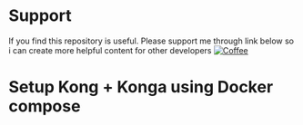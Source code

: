 # Support
If you find this repository is useful. Please support me through link below so i can create more helpful content for other developers
[![Coffee](https://badgen.net/badge/Buy%20Me/A%20Coffee/purple?icon=kofi)](https://www.buymeacoffee.com/vousmeevoyez)

# Setup Kong + Konga using Docker compose
